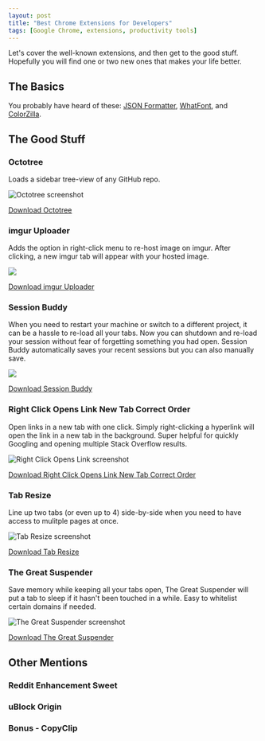 ```yaml
---
layout: post
title: "Best Chrome Extensions for Developers"
tags: [Google Chrome, extensions, productivity tools]
---
```


Let's cover the well-known extensions, and then get to the good stuff. Hopefully you will find one or two new ones that makes your life better.

## The Basics

You probably have heard of these: <a href="https://chrome.google.com/webstore/detail/json-formatter/bcjindcccaagfpapjjmafapmmgkkhgoa?hl=en" target="_blank">JSON Formatter</a>, <a href="https://chrome.google.com/webstore/detail/whatfont/jabopobgcpjmedljpbcaablpmlmfcogm?hl=en" target="_blank">WhatFont</a>, and <a href="https://chrome.google.com/webstore/detail/colorzilla/bhlhnicpbhignbdhedgjhgdocnmhomnp?hl=en" target="_blank">ColorZilla</a>.


## The Good Stuff

### Octotree

Loads a sidebar tree-view of any GitHub repo.

<img src="https://i.imgur.com/fOHbGbx.jpg" alt="Octotree screenshot">

<a href="https://chrome.google.com/webstore/detail/octotree/bkhaagjahfmjljalopjnoealnfndnagc" target="_blank">Download Octotree</a>


### imgur Uploader

Adds the option in right-click menu to re-host image on imgur. After clicking, a new imgur tab will appear with your hosted image.

<img src="https://i.imgur.com/QeoqWGk.jpg">

<!-- Top tip: Use the 'Share links' feature to get the direct link with file extension. -->

<a href="https://chrome.google.com/webstore/detail/imgur-uploader/lcpkicdemehhmkjolekhlglljnkggfcf?hl=en" target="_blank">Download imgur Uploader</a>


### Session Buddy

When you need to restart your machine or switch to a different project, it can be a hassle to re-load all your tabs. Now you can shutdown and re-load your session  without fear of forgetting something you had open. Session Buddy automatically saves your recent sessions but you can also manually save.

<img src="https://i.imgur.com/5HsLW1M.png">

<a href="https://chrome.google.com/webstore/detail/session-buddy/edacconmaakjimmfgnblocblbcdcpbko?hl=en" target="_blank">Download Session Buddy</a>



### Right Click Opens Link New Tab Correct Order

Open links in a new tab with one click. Simply right-clicking a hyperlink will open the link in a new tab in the background. Super helpful for quickly Googling and opening multiple Stack Overflow results.

<img src="https://i.imgur.com/7VCuLZt.png" alt="Right Click Opens Link screenshot">

<a href="https://chrome.google.com/webstore/detail/right-click-opens-link-ne/mhjkeimpgjokbjmioglhlngefbddppnn?hl=en" target="_blank">Download Right Click Opens Link New Tab Correct Order</a>



### Tab Resize

Line up two tabs (or even up to 4) side-by-side when you need to have access to mulitple pages at once.

<img src="https://i.imgur.com/gQZPWR9.png" alt="Tab Resize screenshot">

<a href="https://chrome.google.com/webstore/detail/tab-resize-split-screen-l/bkpenclhmiealbebdopglffmfdiilejc?hl=en-US" target="_blank">Download Tab Resize</a>



### The Great Suspender

Save memory while keeping all your tabs open, The Great Suspender will put a tab to sleep if it hasn't been touched in a while. Easy to whitelist certain domains if needed.

<img src="https://i.imgur.com/BJ9m3R1.jpg" alt="The Great Suspender screenshot">

<a href="https://chrome.google.com/webstore/detail/the-great-suspender/klbibkeccnjlkjkiokjodocebajanakg?hl=en" target="_blank">Download The Great Suspender</a>





## Other Mentions

### Reddit Enhancement Sweet

### uBlock Origin

### Bonus - CopyClip
